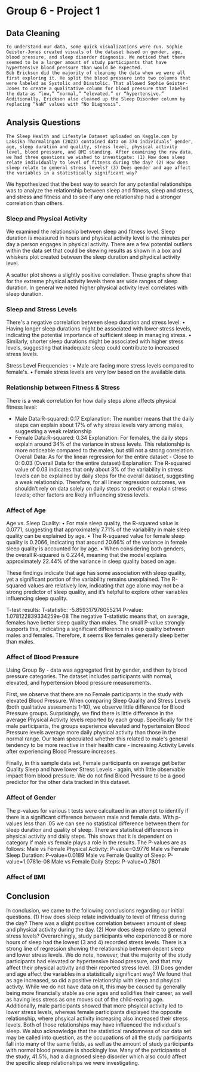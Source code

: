 # Group 6 - Project 1

## Data Cleaning
	To understand our data, some quick visualizations were run. Sophie Geister-Jones created visuals of the dataset based on gender, age, blood pressure, and sleep disorder diagnosis. We noticed that there seemed to be a larger amount of study participants that have hypertensive blood pressure than would be expected.
	Bob Erickson did the majority of cleaning the data when we were all first exploring it. He split the blood pressure into two columns that were labeled as Systolic and Diastolic. That allowed Sophie Geister-Jones to create a qualitative column for blood pressure that labeled the data as “low,” “normal,” “elevated,” or “hypertensive.” Additionally, Erickson also cleaned up the Sleep Disorder column by replacing “NaN” values with “No Diagnosis”.

## Analysis Questions
	The Sleep Health and Lifestyle Dataset uploaded on Kaggle.com by Laksika Tharmalingam (2023) contained data on 374 individuals’ gender, age, sleep duration and quality, stress level, physical activity level, blood pressure, and BMI standing. After examining the raw data, we had three questions we wished to investigate: (1) How does sleep relate individually to level of fitness during the day? (2) How does sleep relate to general stress levels? (3) Does gender and age affect the variables in a statistically significant way?
  We hypothesized that the best way to search for any potential relationships was to analyze the relationship between sleep and fitness, sleep and stress, and stress and fitness and to see if any one relationship had a stronger correlation than others.

### Sleep and Physical Activity
We examined the relationship between sleep and fitness level. Sleep duration is measured in hours and physical activity level is the minutes per day a person engages in physical activity. There are a few potential outliers within the data set that could be skewing results as shown in a box and whiskers plot created between the sleep duration and phydical activity level.

A scatter plot shows a slightly positive correlation. These graphs show that for the extreme physical activity levels there are wide ranges of sleep duration. In general we noted higher physical activity level correlates with sleep duration.

### Sleep and Stress Levels
There's a negative correlation between sleep duration and stress level:
• Having longer sleep durations might be associated with lower stress levels, indicating the potential importance of sufficient sleep in managing stress.
• Similarly, shorter sleep durations might be associated with higher stress levels, suggesting that inadequate sleep could contribute to increased stress levels.

Stress Level Frequencies :
• Male are facing more stress levels compared to female's.
• Female stress levels are very low based on the available data.

### Relationship between Fitness & Stress
There is a weak correlation for how daily steps alone affects physical fitness level:
- Male Data:R-squared: 0.17
Explanation: The number means that the daily steps can explain about 17% of why stress levels vary among males, suggesting a weak relationship
- Female Data:R-squared: 0.34
Explanation: For females, the daily steps explain around 34% of the variance in stress levels. This relationship is more noticeable compared to the males, but still not a strong correlation.
Overall Data:
As for the linear regression for the entire dataset - 
Close to 0: 0.03 (Overall Data for the entire dataset)
Explanation: The R-squared value of 0.03 indicates that only about 3% of the variability in stress levels can be explained by daily steps for the overall dataset, suggesting a weak relationship.
Therefore, for all linear regression outcomes, we shouldn’t rely on data solely on daily steps to predict or explain stress levels; other factors are likely influencing stress levels.


### Affect of Age
Age vs. Sleep Quality:
• For male sleep quality, the R-squared value is 0.0771, suggesting that approximately 7.71% of the variability in male sleep quality can be explained by age.
• The R-squared value for female sleep quality is 0.2066, indicating that around 20.66% of the variance in female sleep quality is accounted for by age.
• When considering both genders, the overall R-squared is 0.2244, meaning that the model explains approximately 22.44% of the variance in sleep quality based on age.

These findings indicate that age has some association with sleep quality, yet a significant portion of the variability remains unexplained. The R-squared values are relatively low, indicating that age alone may not be a strong predictor of sleep quality, and it’s helpful to explore other variables influencing sleep quality.


T-test results:
T-statistic: -5.859317976055214
P-value: 1.078122839334259e-08 
The negative T-statistic means that, on average, females have better sleep quality than males. The small P-value strongly supports this, indicating a significant difference in sleep quality between males and females. Therefore, it seems like females generally sleep better than males.

### Affect of Blood Pressure

Using Group By - data was aggregated first by gender, and then by blood pressure categories. The dataset includes participants with normal, elevated, and hypertension blood pressure measurements.

First, we observe that there are no Female participants in the study with elevated Blood Pressure. When comparing Sleep Quality and Stress Levels (both qualitative assesments 1-10), we observe little difference for Blood Pressure groups. Surprisingly, we find there is little difference in the average Physical Activity levels reported by each group. Specifically for the male participants, the groups experience elevated and hypertension Blood Pressure levels average more daily physical activity than those in the normal range. Our team speculated whether this related to male's general tendency to be more reactive in their health care - increasing Activity Levels after experiencing Blood Pressure increases. 

Finally, in this sample data set, Female participants on average get better Quality Sleep and have lower Stress Levels - again, with little observable impact from blood pressure. We do not find Blood Pressure to be a good predictor for the other data tracked in this dataset.

### Affect of Gender
The p-values for various t tests were calcultaed in an attempt to identify if there is a significant difference between male and female data.  With p-values less than .05 we can see no statistical difference between them for sleep duration and quality of sleep. There are statistical differences in physical activity and daily steps. This shows that it is dependent on category if male vs female plays a role in the results. The P-values are as follows:
 Male vs Female Physical Activity: P-value=0.9776
Male vs Female Sleep Duration: P-value=0.0189
Male vs Female Quality of Sleep: P-value=1.0781e-08
Male vs Female Daily Steps: P-value=0.7801

### Affect of BMI

## Conclusion
In conclusion, we came to the following conclusions regarding our initial questions.
(1) How does sleep relate individually to level of fitness during the day?
There was a slight positive correlation between amount of sleep and physical activity during the day.
(2) How does sleep relate to general stress levels?
Overarchingly, study participants who experienced 8 or more hours of sleep had the lowest (3 and 4) recorded stress levels. There is a strong line of regression showing the relationship between decent sleep and lower stress levels. We do note, however, that the majority of the study participants had elevated or hypertensive blood pressure, and that may affect their physical activity and their reported stress level.
(3) Does gender and age affect the variables in a statistically significant way?
We found that as age increased, so did a positive relationship with sleep and phsyical activty. While we do not have data on it, this may be caused by generally being more financially stable as one ages and solidifies their career, as well as having less stress as one moves out of the child-rearing age.
Additionally, male participants showed that more phsyical activity led to lower stress levels, whereas female participants displayed the opposite relationship, where phsyical activity increasing also increased their stress levels. Both of those relationships may have influenced the individual's sleep.
We also acknowledge that the statistical randomness of our data set may be called into question, as the occupations of all the study participants fall into many of the same fields, as well as the amount of study participants with normal blood pressure is shockingly low. Many of the participants of the study, 41.5%, had a diagnosed sleep disorder which also could affect the specific sleep relationships we were investigating.
